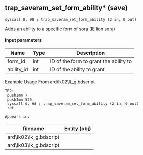 ## trap_saveram_set_form_ability* (save)

`syscall 0, 98 ; trap_saveram_set_form_ability (2 in, 0 out)`

Adds an ability to a specific form of sora (IE lion sora)

#### Input parameters
| Name | Type | Description
|------|------|------------
| form_id   | int   | ID of the form to grant the ability to
| ability_id   | int   | ID of the ability to grant


Example Usage From ard\lk02\lk_g.bdscript
```plaintext
TR2:
 pushImm 7
 pushImm 525
 syscall 0, 98 ; trap_saveram_set_form_ability (2 in, 0 out)
 ret
```





	Appears in:
| filename | Entity (obj)
|----------|-------------
| ard\lk02\lk_g.bdscript       |           
| ard\lk03\lk_g.bdscript       |           



